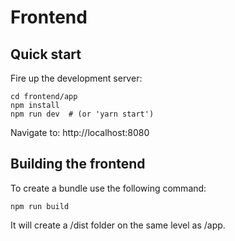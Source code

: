 # Frontend

## Quick start

Fire up the development server:

    cd frontend/app
    npm install
    npm run dev  # (or 'yarn start')
    
Navigate to:
http://localhost:8080


## Building the frontend

To create a bundle use the following command:

    npm run build

It will create a /dist folder on the same level as /app.
